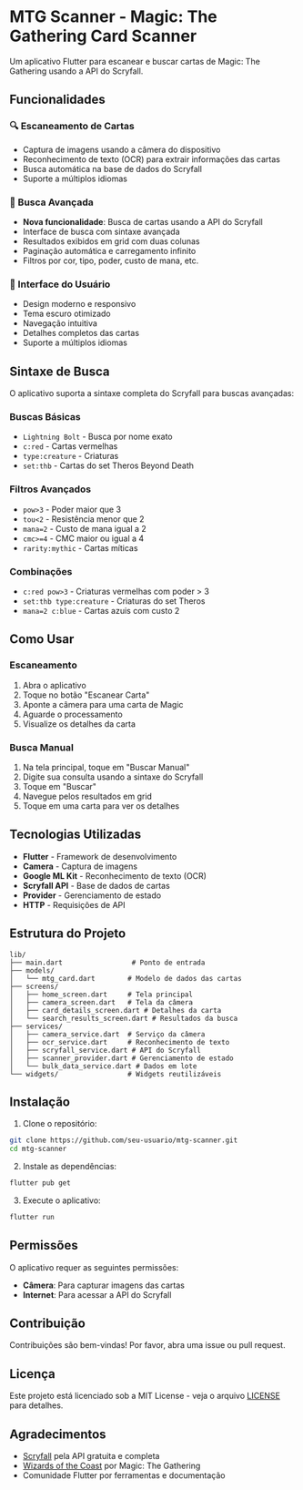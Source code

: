 # MTG Scanner - Magic: The Gathering Card Scanner

Um aplicativo Flutter para escanear e buscar cartas de Magic: The Gathering usando a API do Scryfall.

## Funcionalidades

### 🔍 Escaneamento de Cartas
- Captura de imagens usando a câmera do dispositivo
- Reconhecimento de texto (OCR) para extrair informações das cartas
- Busca automática na base de dados do Scryfall
- Suporte a múltiplos idiomas

### 🔎 Busca Avançada
- **Nova funcionalidade**: Busca de cartas usando a API do Scryfall
- Interface de busca com sintaxe avançada
- Resultados exibidos em grid com duas colunas
- Paginação automática e carregamento infinito
- Filtros por cor, tipo, poder, custo de mana, etc.

### 📱 Interface do Usuário
- Design moderno e responsivo
- Tema escuro otimizado
- Navegação intuitiva
- Detalhes completos das cartas
- Suporte a múltiplos idiomas

## Sintaxe de Busca

O aplicativo suporta a sintaxe completa do Scryfall para buscas avançadas:

### Buscas Básicas
- `Lightning Bolt` - Busca por nome exato
- `c:red` - Cartas vermelhas
- `type:creature` - Criaturas
- `set:thb` - Cartas do set Theros Beyond Death

### Filtros Avançados
- `pow>3` - Poder maior que 3
- `tou<2` - Resistência menor que 2
- `mana=2` - Custo de mana igual a 2
- `cmc>=4` - CMC maior ou igual a 4
- `rarity:mythic` - Cartas míticas

### Combinações
- `c:red pow>3` - Criaturas vermelhas com poder > 3
- `set:thb type:creature` - Criaturas do set Theros
- `mana=2 c:blue` - Cartas azuis com custo 2

## Como Usar

### Escaneamento
1. Abra o aplicativo
2. Toque no botão "Escanear Carta"
3. Aponte a câmera para uma carta de Magic
4. Aguarde o processamento
5. Visualize os detalhes da carta

### Busca Manual
1. Na tela principal, toque em "Buscar Manual"
2. Digite sua consulta usando a sintaxe do Scryfall
3. Toque em "Buscar"
4. Navegue pelos resultados em grid
5. Toque em uma carta para ver os detalhes

## Tecnologias Utilizadas

- **Flutter** - Framework de desenvolvimento
- **Camera** - Captura de imagens
- **Google ML Kit** - Reconhecimento de texto (OCR)
- **Scryfall API** - Base de dados de cartas
- **Provider** - Gerenciamento de estado
- **HTTP** - Requisições de API

## Estrutura do Projeto

```
lib/
├── main.dart                 # Ponto de entrada
├── models/
│   └── mtg_card.dart        # Modelo de dados das cartas
├── screens/
│   ├── home_screen.dart     # Tela principal
│   ├── camera_screen.dart   # Tela da câmera
│   ├── card_details_screen.dart # Detalhes da carta
│   └── search_results_screen.dart # Resultados da busca
├── services/
│   ├── camera_service.dart  # Serviço da câmera
│   ├── ocr_service.dart     # Reconhecimento de texto
│   ├── scryfall_service.dart # API do Scryfall
│   ├── scanner_provider.dart # Gerenciamento de estado
│   └── bulk_data_service.dart # Dados em lote
└── widgets/                 # Widgets reutilizáveis
```

## Instalação

1. Clone o repositório:
```bash
git clone https://github.com/seu-usuario/mtg-scanner.git
cd mtg-scanner
```

2. Instale as dependências:
```bash
flutter pub get
```

3. Execute o aplicativo:
```bash
flutter run
```

## Permissões

O aplicativo requer as seguintes permissões:
- **Câmera**: Para capturar imagens das cartas
- **Internet**: Para acessar a API do Scryfall

## Contribuição

Contribuições são bem-vindas! Por favor, abra uma issue ou pull request.

## Licença

Este projeto está licenciado sob a MIT License - veja o arquivo [LICENSE](LICENSE) para detalhes.

## Agradecimentos

- [Scryfall](https://scryfall.com/) pela API gratuita e completa
- [Wizards of the Coast](https://company.wizards.com/) por Magic: The Gathering
- Comunidade Flutter por ferramentas e documentação
